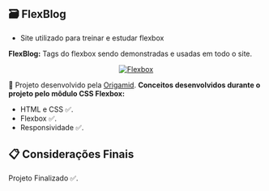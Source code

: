 ## 🗃️ FlexBlog

- Site utilizado para treinar e estudar flexbox

<strong>FlexBlog:</strong>  Tags do flexbox sendo demonstradas e usadas em todo o site. 

<p align="center">
  <a href="https://ibb.co/tP5pRYV"><img src="https://i.ibb.co/XkTxHFc/Flexbox.jpg" alt="Flexbox" border="0"></a>
</p>

📌 Projeto desenvolvido pela [Origamid](https://www.origamid.com/). <strong>Conceitos desenvolvidos durante o projeto pelo môdulo CSS Flexbox:</strong>

- HTML e CSS ✅.
- Flexbox ✅.
- Responsividade ✅.

## 📋 Considerações Finais

Projeto Finalizado ✅.
 
